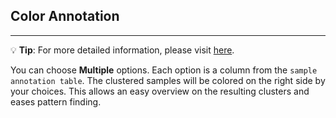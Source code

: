 ## Color Annotation

***
💡 **Tip**: For more detailed information, please visit <a href="https://icb-dcm.github.io/cOmicsArt/interface-details/04-sample-correlation.html" target="_blank">here</a>.

You can choose **Multiple** options. Each option is a column from the `sample 
annotation table`. The clustered samples will be colored on the right side by your 
choices. This allows an easy overview on the resulting clusters and eases pattern finding.